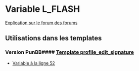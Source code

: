 # Variable L_FLASH
[Explication sur le forum des forums](http://forum.forumactif.com/t294113-listing-des-variables#L_FLASH)
## Utilisations dans les templates
### Version PunBB#### [Template profile_edit_signature](punbb/profile_edit_signature.md)
* [Variable à la ligne 52](../punbb/profile_edit_signature.tpl#L52)